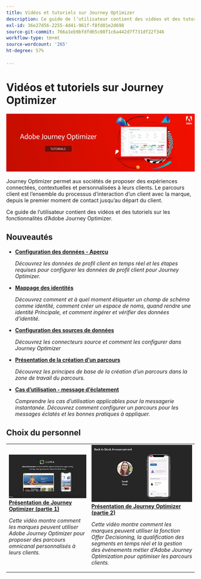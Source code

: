 ```yaml
---
title: Vidéos et tutoriels sur Journey Optimizer
description: Ce guide de l’utilisateur contient des vidéos et des tutoriels sur les fonctionnalités d’Adobe Journey Optimizer.
exl-id: 36e27d56-2255-4d41-961f-f8fd01e2d698
source-git-commit: 766a1eb9bfdfd65c08f1c6a442d7f731df22f346
workflow-type: tm+mt
source-wordcount: '265'
ht-degree: 57%

---
```



# Vidéos et tutoriels sur Journey Optimizer

![](./assets/ajo-banner.png)

Journey Optimizer permet aux sociétés de proposer des expériences connectées, contextuelles et personnalisées à leurs clients. Le parcours client est l’ensemble du processus d’interaction d’un client avec la marque, depuis le premier moment de contact jusqu’au départ du client.

Ce guide de l’utilisateur contient des vidéos et des tutoriels sur les fonctionnalités d’Adobe Journey Optimizer.

## Nouveautés

* **[Configuration des données - Aperçu](/help/set-up-data/set-up-data-overview.md)**

   *Découvrez les données de profil client en temps réel et les étapes requises pour configurer les données de profil client pour Journey Optimizer.*

* **[Mappage des identités](/help/set-up-data/map-identities.md)**

   *Découvrez comment et à quel moment étiqueter un champ de schéma comme identité, comment créer un espace de noms, quand rendre une identité Principale, et comment ingérer et vérifier des données d’identité.*

* **[Configuration des sources de données](/help/set-up-data/configure-data-sources.md)**

   *Découvrez les connecteurs source et comment les configurer dans Journey Optimizer*

* **[Présentation de la création d’un parcours](/help/create-journeys/introduction-to-building-a-journey.md)**

   *Découvrez les principes de base de la création d’un parcours dans la zone de travail du parcours.*

* **[Cas d’utilisation - message d’éclatement](/help/create-journeys/use-case-read-burst-message.md)**

   *Comprendre les cas d’utilisation applicables pour la messagerie instantanée. Découvrez comment configurer un parcours pour les messages éclatés et les bonnes pratiques à appliquer.*

## Choix du personnel

<table>
<tr>
  <td>
    <a href="./introduction/journey-optimizer-overview-part-1.md">
      <img alt="Présentation de Journey Optimizer (partie 1) : diffusion de parcours omnicanal (vidéo)" src="./assets/334174.jpg"/>
    </a>
    <div>
      <a href="./introduction/journey-optimizer-overview-part-1.md">
    <strong>Présentation de Journey Optimizer (partie 1) </strong>
    </a>
    </div>
    <p>
    <em>Cette vidéo montre comment les marques peuvent utiliser Adobe Journey Optimizer pour proposer des parcours omnicanal personnalisés à leurs clients.</em>
    <p>
  </td>
    <td>
    <a href="./introduction/journey-optimizer-overview-part-2.md">
      <img alt="Présentation de Journey Optimizer (partie 2) : diffusion de parcours omnicanal (vidéo)" src="./assets/334175.jpg"/>
    </a>
    <div>
      <a href="./introduction/journey-optimizer-overview-part-2.md">
    <strong>Présentation de Journey Optimizer (partie 2) </strong>
    </a>
    </div>
    <p>
    <em>Cette vidéo montre comment les marques peuvent utiliser la fonction Offer Decisioning, la qualification des segments en temps réel et la gestion des événements métier d’Adobe Journey Optimization pour optimiser les parcours clients.</em>
    <p>
  </td>
</table>




